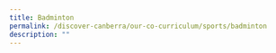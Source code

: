 ```yaml
---
title: Badminton
permalink: /discover-canberra/our-co-curriculum/sports/badminton
description: ""
---
```

